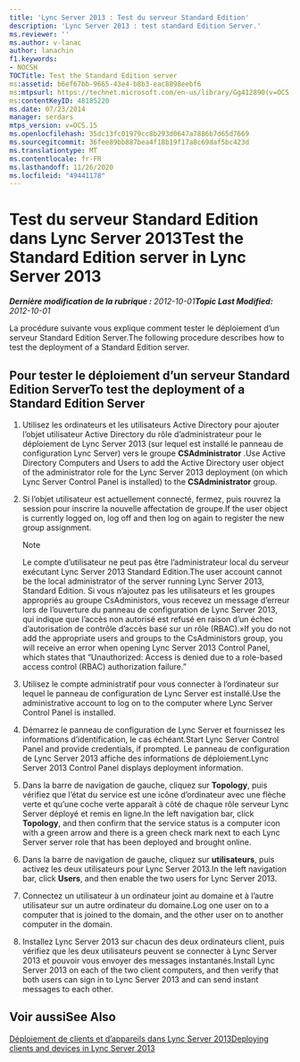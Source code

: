 ```yaml
---
title: 'Lync Server 2013 : Test du serveur Standard Edition'
description: 'Lync Server 2013 : test standard Edition Server.'
ms.reviewer: ''
ms.author: v-lanac
author: lanachin
f1.keywords:
- NOCSH
TOCTitle: Test the Standard Edition server
ms:assetid: b6ef67bb-9665-43e4-b8b3-eac8898eebf6
ms:mtpsurl: https://technet.microsoft.com/en-us/library/Gg412890(v=OCS.15)
ms:contentKeyID: 48185220
ms.date: 07/23/2014
manager: serdars
mtps_version: v=OCS.15
ms.openlocfilehash: 35dc13fc01979cc8b293d0647a7886b7d65d7669
ms.sourcegitcommit: 36fee89bb887bea4f18b19f17a8c69daf5bc423d
ms.translationtype: MT
ms.contentlocale: fr-FR
ms.lasthandoff: 11/26/2020
ms.locfileid: "49441178"
---
```

# <a name="test-the-standard-edition-server-in-lync-server-2013"></a><span data-ttu-id="7f0d6-103">Test du serveur Standard Edition dans Lync Server 2013</span><span class="sxs-lookup"><span data-stu-id="7f0d6-103">Test the Standard Edition server in Lync Server 2013</span></span>

<div data-xmlns="http://www.w3.org/1999/xhtml">

<div class="topic" data-xmlns="http://www.w3.org/1999/xhtml" data-msxsl="urn:schemas-microsoft-com:xslt" data-cs="https://msdn.microsoft.com/">

<div data-asp="https://msdn2.microsoft.com/asp">



</div>

<div id="mainSection">

<div id="mainBody"><span data-ttu-id="7f0d6-104">

<span> </span></span><span class="sxs-lookup"><span data-stu-id="7f0d6-104">

<span> </span></span></span>

<span data-ttu-id="7f0d6-105">_**Dernière modification de la rubrique :** 2012-10-01_</span><span class="sxs-lookup"><span data-stu-id="7f0d6-105">_**Topic Last Modified:** 2012-10-01_</span></span>

<span data-ttu-id="7f0d6-106">La procédure suivante vous explique comment tester le déploiement d’un serveur Standard Edition Server.</span><span class="sxs-lookup"><span data-stu-id="7f0d6-106">The following procedure describes how to test the deployment of a Standard Edition server.</span></span>

<div>

## <a name="to-test-the-deployment-of-a-standard-edition-server"></a><span data-ttu-id="7f0d6-107">Pour tester le déploiement d’un serveur Standard Edition Server</span><span class="sxs-lookup"><span data-stu-id="7f0d6-107">To test the deployment of a Standard Edition Server</span></span>

1.  <span data-ttu-id="7f0d6-108">Utilisez les ordinateurs et les utilisateurs Active Directory pour ajouter l’objet utilisateur Active Directory du rôle d’administrateur pour le déploiement de Lync Server 2013 (sur lequel est installé le panneau de configuration Lync Server) vers le groupe **CSAdministrator** .</span><span class="sxs-lookup"><span data-stu-id="7f0d6-108">Use Active Directory Computers and Users to add the Active Directory user object of the administrator role for the Lync Server 2013 deployment (on which Lync Server Control Panel is installed) to the **CSAdministrator** group.</span></span>

2.  <span data-ttu-id="7f0d6-109">Si l’objet utilisateur est actuellement connecté, fermez, puis rouvrez la session pour inscrire la nouvelle affectation de groupe.</span><span class="sxs-lookup"><span data-stu-id="7f0d6-109">If the user object is currently logged on, log off and then log on again to register the new group assignment.</span></span>
    
    <div>
    

    > [!NOTE]  
    > <span data-ttu-id="7f0d6-110">Le compte d’utilisateur ne peut pas être l’administrateur local du serveur exécutant Lync Server 2013 Standard Edition.</span><span class="sxs-lookup"><span data-stu-id="7f0d6-110">The user account cannot be the local administrator of the server running Lync Server 2013, Standard Edition.</span></span> <span data-ttu-id="7f0d6-111">Si vous n’ajoutez pas les utilisateurs et les groupes appropriés au groupe CsAdministors, vous recevez un message d’erreur lors de l’ouverture du panneau de configuration de Lync Server 2013, qui indique que l’accès non autorisé est refusé en raison d’un échec d’autorisation de contrôle d’accès basé sur un rôle (RBAC).»</span><span class="sxs-lookup"><span data-stu-id="7f0d6-111">If you do not add the appropriate users and groups to the CsAdministors group, you will receive an error when opening Lync Server 2013 Control Panel, which states that “Unauthorized: Access is denied due to a role-based access control (RBAC) authorization failure.”</span></span>

    
    </div>

3.  <span data-ttu-id="7f0d6-112">Utilisez le compte administratif pour vous connecter à l’ordinateur sur lequel le panneau de configuration de Lync Server est installé.</span><span class="sxs-lookup"><span data-stu-id="7f0d6-112">Use the administrative account to log on to the computer where Lync Server Control Panel is installed.</span></span>

4.  <span data-ttu-id="7f0d6-113">Démarrez le panneau de configuration de Lync Server et fournissez les informations d’identification, le cas échéant.</span><span class="sxs-lookup"><span data-stu-id="7f0d6-113">Start Lync Server Control Panel and provide credentials, if prompted.</span></span> <span data-ttu-id="7f0d6-114">Le panneau de configuration de Lync Server 2013 affiche des informations de déploiement.</span><span class="sxs-lookup"><span data-stu-id="7f0d6-114">Lync Server 2013 Control Panel displays deployment information.</span></span>

5.  <span data-ttu-id="7f0d6-115">Dans la barre de navigation de gauche, cliquez sur **Topology**, puis vérifiez que l’état du service est une icône d’ordinateur avec une flèche verte et qu’une coche verte apparaît à côté de chaque rôle serveur Lync Server déployé et remis en ligne.</span><span class="sxs-lookup"><span data-stu-id="7f0d6-115">In the left navigation bar, click **Topology**, and then confirm that the service status is a computer icon with a green arrow and there is a green check mark next to each Lync Server server role that has been deployed and brought online.</span></span>

6.  <span data-ttu-id="7f0d6-116">Dans la barre de navigation de gauche, cliquez sur **utilisateurs**, puis activez les deux utilisateurs pour Lync Server 2013.</span><span class="sxs-lookup"><span data-stu-id="7f0d6-116">In the left navigation bar, click **Users**, and then enable the two users for Lync Server 2013.</span></span>

7.  <span data-ttu-id="7f0d6-117">Connectez un utilisateur à un ordinateur joint au domaine et à l’autre utilisateur sur un autre ordinateur du domaine.</span><span class="sxs-lookup"><span data-stu-id="7f0d6-117">Log one user on to a computer that is joined to the domain, and the other user on to another computer in the domain.</span></span>

8.  <span data-ttu-id="7f0d6-118">Installez Lync Server 2013 sur chacun des deux ordinateurs client, puis vérifiez que les deux utilisateurs peuvent se connecter à Lync Server 2013 et pouvoir vous envoyer des messages instantanés.</span><span class="sxs-lookup"><span data-stu-id="7f0d6-118">Install Lync Server 2013 on each of the two client computers, and then verify that both users can sign in to Lync Server 2013 and can send instant messages to each other.</span></span>

</div>

<div>

## <a name="see-also"></a><span data-ttu-id="7f0d6-119">Voir aussi</span><span class="sxs-lookup"><span data-stu-id="7f0d6-119">See Also</span></span>


[<span data-ttu-id="7f0d6-120">Déploiement de clients et d’appareils dans Lync Server 2013</span><span class="sxs-lookup"><span data-stu-id="7f0d6-120">Deploying clients and devices in Lync Server 2013</span></span>](lync-server-2013-deploying-clients-and-devices.md)  
  

<span data-ttu-id="7f0d6-121"></div>

</div>

<span> </span>

</div>

</div>

</span><span class="sxs-lookup"><span data-stu-id="7f0d6-121"></div>

</div>

<span> </span>

</div>

</div>

</span></span></div>

